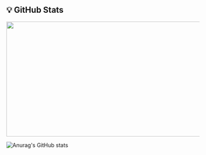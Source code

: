 ## 💡 GitHub Stats

<a href="https://github.com/devxb/gitanimals">
    <img src = "https://render.gitanimals.org/farms/{kor-sams-dev}" width="800" height="300"/>
</a>

![Anurag's GitHub stats](https://github-readme-stats.vercel.app/api?username=kor-sams-dev&count_private=true&hide=issues&theme=graywhite)
<!--[![Top Langs](https://github-readme-stats.vercel.app/api/top-langs/?username=kor-sams-dev&layout=compact)](https://github.com/anuraghazra/github-readme-stats)
</div>-->


